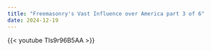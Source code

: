 ```yaml
---
title: "Freemasonry's Vast Influence over America part 3 of 6"
date: 2024-12-19
---
```


{{< youtube TIs9r96B5AA >}}
